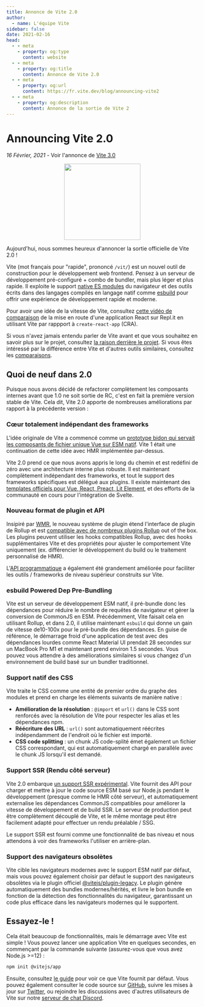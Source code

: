 ```yaml
---
title: Annonce de Vite 2.0
author:
  - name: L'équipe Vite
sidebar: false
date: 2021-02-16
head:
  - - meta
    - property: og:type
      content: website
  - - meta
    - property: og:title
      content: Annonce de Vite 2.0
  - - meta
    - property: og:url
      content: https://fr.vite.dev/blog/announcing-vite2
  - - meta
    - property: og:description
      content: Annonce de la sortie de Vite 2
---
```


# Announcing Vite 2.0

_16 Février, 2021_ - Voir l'annonce de [Vite 3.0](./announcing-vite3.md)

<p style="text-align:center">
  <img src="/logo.svg" style="height:200px">
</p>

Aujourd'hui, nous sommes heureux d'annoncer la sortie officielle de Vite 2.0 !

Vite (mot français pour "rapide", prononcé `/vit/`) est un nouvel outil de construction pour le développement web frontend. Pensez à un serveur de développement pré-configuré + combo de bundler, mais plus léger et plus rapide. Il exploite le support [native ES modules](https://developer.mozilla.org/en-US/docs/Web/JavaScript/Guide/Modules) du navigateur et des outils écrits dans des langages compilés en langage natif comme [esbuild](https://esbuild.github.io/) pour offrir une expérience de développement rapide et moderne.

Pour avoir une idée de la vitesse de Vite, consultez [cette vidéo de comparaison](https://twitter.com/amasad/status/1355379680275128321) de la mise en route d'une application React sur Repl.it en utilisant Vite par rappport à `create-react-app` (CRA).

Si vous n'avez jamais entendu parler de Vite avant et que vous souhaitez en savoir plus sur le projet, consultez [la raison derrière le projet](https://fr.vite.dev/guide/why.html). Si vous êtes intéressé par la différence entre Vite et d'autres outils similaires, consultez les [comparaisons](https://v5.vite.dev/guide/comparisons.html).

## Quoi de neuf dans 2.0

Puisque nous avons décidé de refactorer complètement les composants internes avant que 1.0 ne soit sortie de RC, c'est en fait la première version stable de Vite. Cela dit, Vite 2.0 apporte de nombreuses améliorations par rapport à la précédente version :

### Cœur totalement indépendant des frameworks

L'idée originale de Vite a commencé comme un [prototype bidon qui servait les composants de fichier unique Vue sur ESM natif](https://github.com/vuejs/vue-dev-server). Vite 1 était une continuation de cette idée avec HMR implémentée par-dessus.

Vite 2.0 prend ce que nous avons appris le long du chemin et est redéfini de zéro avec une architecture interne plus robuste. Il est maintenant complètement indépendant des frameworks, et tout le support des frameworks spécifiques est délégué aux plugins. Il existe maintenant des [templates officiels pour Vue, React, Preact, Lit Element](https://github.com/vitejs/vite/tree/main/packages/create-vite), et des efforts de la communauté en cours pour l'intégration de Svelte.

### Nouveau format de plugin et API

Insipiré par [WMR](https://github.com/preactjs/wmr), le nouveau système de plugin étend l'interface de plugin de Rollup et est [compatible avec de nombreux plugins Rollup](https://vite-rollup-plugins.patak.dev/) out of the box. Les plugins peuvent utiliser les hooks compatibles Rollup, avec des hooks supplémentaires Vite et des propriétés pour ajuster le comportement Vite uniquement (ex. différencier le développement du build ou le traitement personnalisé de HMR).

L'[API programmatique](https://fr.vite.dev/guide/api-javascript.html) a également été grandement améliorée pour faciliter les outils / frameworks de niveau supérieur construits sur Vite.

### esbuild Powered Dep Pre-Bundling

Vite est un serveur de développement ESM natif, il pré-bundle donc les dépendances pour réduire le nombre de requêtes de navigateur et gérer la conversion de CommonJS en ESM. Précédemment, Vite faisait cela en utilisant Rollup, et dans 2.0, il utilise maintenant `esbuild` qui donne un gain de vitesse de10-100x pour le pré-bundle des dépendances. En guise de référence, le démarrage froid d'une application de test avec des dépendances lourdes comme React Material UI prendait 28 secondes sur un MacBook Pro M1 et maintenant prend environ 1.5 secondes. Vous pouvez vous attendre à des améliorations similaires si vous changez d'un environnement de build basé sur un bundler traditionnel.

### Support natif des CSS

Vite traite le CSS comme une entité de premier ordre du graphe des modules et prend en charge les éléments suivants de manière native :

- **Amélioration de la résolution** : `@import` et `url()` dans le CSS sont renforcés avec la résolution de Vite pour respecter les alias et les dépendances npm.
- **Réécriture des URL** : `url()` sont automatiquement réécrites indépendamment de l'endroit où le fichier est importé.
- **CSS code splitting** : un chunk JS code-splité émet également un fichier CSS correspondant, qui est automatiquement chargé en parallèle avec le chunk JS lorsqu'il est demandé.

### Support SSR (Rendu côté serveur)

Vite 2.0 embarque [un support SSR expérimental](https://fr.vite.dev/guide/ssr.html). Vite fournit des API pour charger et mettre à jour le code source ESM basé sur Node.js pendant le développement (presque comme le HMR côté serveur), et automatiquement externalise les dépendances CommonJS compatibles pour améliorer la vitesse de développement et de build SSR. Le serveur de production peut être complètement découplé de Vite, et le même montage peut être facilement adapté pour effectuer un rendu préalable / SSG.

Le support SSR est fourni comme une fonctionnalité de bas niveau et nous attendons à voir des frameworks l'utiliser en arrière-plan.

### Support des navigateurs obsolètes

Vite cible les navigateurs modernes avec le support ESM natif par défaut, mais vous pouvez également choisir par défaut le support des navigateurs obsolètes via le plugin officiel [@vitejs/plugin-legacy](https://github.com/vitejs/vite/tree/main/packages/plugin-legacy). Le plugin génère automatiquement des bundles modernes/hérités, et livre le bon bundle en fonction de la détection des fonctionnalités du navigateur, garantissant un code plus efficace dans les navigateurs modernes qui le supportent.

## Essayez-le !

Cela était beaucoup de fonctionnalités, mais le démarrage avec Vite est simple ! Vous pouvez lancer une application Vite en quelques secondes, en commençant par la commande suivante (assurez-vous que vous avez Node.js >=12) :

```bash
npm init @vitejs/app
```

Ensuite, consultez [le guide](https://fr.vite.dev/guide/) pour voir ce que Vite fournit par défaut. Vous pouvez également consulter le code source sur [GitHub](https://github.com/vitejs/vite), suivre les mises à jour sur [Twitter](https://twitter.com/vite_js), ou rejoindre les discussions avec d'autres utilisateurs de Vite sur notre [serveur de chat Discord](http://chat.vite.dev/).
